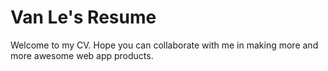 # Van Le's Resume
Welcome to my CV. Hope you can collaborate with me in making more and more awesome web app products.